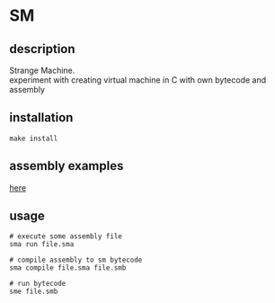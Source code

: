 # SM

## description

Strange Machine. <br/>
experiment with creating virtual machine in C with own bytecode and assembly

## installation

```console
make install
```

## assembly examples

<a href="./examples">here</a>

## usage

```console
# execute some assembly file
sma run file.sma

# compile assembly to sm bytecode
sma compile file.sma file.smb

# run bytecode
sme file.smb
```

